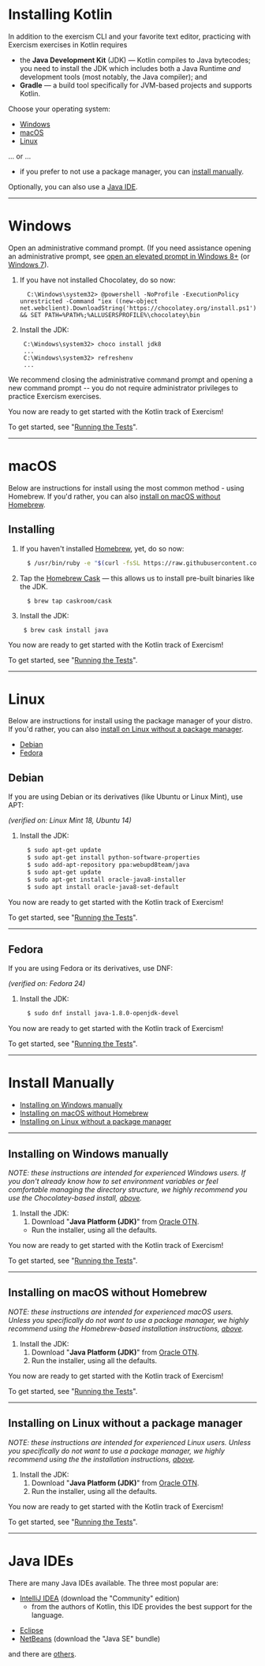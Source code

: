 # Installing Kotlin

In addition to the exercism CLI and your favorite text editor, practicing with Exercism exercises in Kotlin requires

* the **Java Development Kit** (JDK) — Kotlin compiles to Java bytecodes; you need to install the JDK which includes both a Java Runtime *and* development tools (most notably, the Java compiler); and
* **Gradle** — a build tool specifically for JVM-based projects and supports Kotlin.

Choose your operating system:

* [Windows](#windows)
* [macOS](#macos)
* [Linux](#linux)

... or ...
* if you prefer to not use a package manager, you can [install manually](#install-manually).

Optionally, you can also use a [Java IDE](#java-ides).

----

# Windows

Open an administrative command prompt.  (If you need assistance opening an administrative prompt, see [open an elevated prompt in Windows 8+](http://www.howtogeek.com/194041/how-to-open-the-command-prompt-as-administrator-in-windows-8.1/) (or [Windows 7](http://www.howtogeek.com/howto/windows-vista/run-a-command-as-administrator-from-the-windows-vista-run-box/)).

1. If you have not installed Chocolatey, do so now:

      ```batchfile
        C:\Windows\system32> @powershell -NoProfile -ExecutionPolicy unrestricted -Command "iex ((new-object net.webclient).DownloadString('https://chocolatey.org/install.ps1'))" && SET PATH=%PATH%;%ALLUSERSPROFILE%\chocolatey\bin
      ```

2.  Install the JDK:

       ```batchfile
        C:\Windows\system32> choco install jdk8
        ...
        C:\Windows\system32> refreshenv
        ...
       ```

We recommend closing the administrative command prompt and opening a new command prompt -- you do not require administrator privileges to practice Exercism exercises.

You now are ready to get started with the Kotlin track of Exercism!

To get started, see "[Running the Tests](http://exercism.io/languages/kotlin/tests)".

----

# macOS

Below are instructions for install using the most common method - using Homebrew.  If you'd rather, you can also [install on macOS without Homebrew](#installing-on-macos-without-homebrew).

## Installing

1. If you haven't installed [Homebrew](http://brew.sh), yet, do so now:

      ```sh
        $ /usr/bin/ruby -e "$(curl -fsSL https://raw.githubusercontent.com/Homebrew/install/master/install)"
      ```

2. Tap the [Homebrew Cask](https://caskroom.github.io/) — this allows us to install pre-built binaries like the JDK.

      ```
        $ brew tap caskroom/cask
      ```

3.  Install the JDK:

       ```
        $ brew cask install java
       ```

You now are ready to get started with the Kotlin track of Exercism!

To get started, see "[Running the Tests](http://exercism.io/languages/kotlin/tests)".

----

# Linux

Below are instructions for install using the package manager of your distro.  If you'd rather, you can also [install on Linux without a package manager](#installing-on-linux-without-a-package-manager).

* [Debian](#debian)
* [Fedora](#fedora)

## Debian

If you are using Debian or its derivatives (like Ubuntu or Linux Mint), use APT:

*(verified on: Linux Mint 18, Ubuntu 14)*

1. Install the JDK:

      ```sh
        $ sudo apt-get update
        $ sudo apt-get install python-software-properties
        $ sudo add-apt-repository ppa:webupd8team/java
        $ sudo apt-get update
        $ sudo apt-get install oracle-java8-installer
        $ sudo apt install oracle-java8-set-default
      ```


You now are ready to get started with the Kotlin track of Exercism!

To get started, see "[Running the Tests](http://exercism.io/languages/kotlin/tests)".

----

## Fedora

If you are using Fedora or its derivatives, use DNF:

*(verified on: Fedora 24)*

1. Install the JDK:

      ```sh
        $ sudo dnf install java-1.8.0-openjdk-devel
      ```


You now are ready to get started with the Kotlin track of Exercism!

To get started, see "[Running the Tests](http://exercism.io/languages/kotlin/tests)".

----

# Install Manually

* [Installing on Windows manually](#installing-on-windows-manually)
* [Installing on macOS without Homebrew](#installing-on-macos-without-homebrew)
* [Installing on Linux without a package manager](#installing-on-linux-without-a-package-manager)

----

## Installing on Windows manually

*NOTE: these instructions are intended for experienced Windows users.  If you don't already know how to set environment variables or feel comfortable managing the directory structure, we highly recommend you use the Chocolatey-based install, [above](#windows).*

1. Install the JDK:
   1. Download "**Java Platform (JDK)**" from [Oracle OTN](http://www.oracle.com/technetwork/java/javase/downloads/index.html).
   -  Run the installer, using all the defaults.


You now are ready to get started with the Kotlin track of Exercism!

To get started, see "[Running the Tests](http://exercism.io/languages/kotlin/tests)".

----

## Installing on macOS without Homebrew

*NOTE: these instructions are intended for experienced macOS users.  Unless you specifically do not want to use a package manager, we highly recommend using the Homebrew-based installation instructions, [above](#macos).*

1. Install the JDK:
   1. Download "**Java Platform (JDK)**" from [Oracle OTN](http://www.oracle.com/technetwork/java/javase/downloads/index.html).
   2. Run the installer, using all the defaults.

You now are ready to get started with the Kotlin track of Exercism!

To get started, see "[Running the Tests](http://exercism.io/languages/kotlin/tests)".

----

## Installing on Linux without a package manager

*NOTE: these instructions are intended for experienced Linux users.  Unless you specifically do not want to use a package manager, we highly recommend using the the installation instructions, [above](#linux).*

1. Install the JDK:
   1. Download "**Java Platform (JDK)**" from [Oracle OTN](http://www.oracle.com/technetwork/java/javase/downloads/index.html).
   2. Run the installer, using all the defaults.

You now are ready to get started with the Kotlin track of Exercism!

To get started, see "[Running the Tests](http://exercism.io/languages/kotlin/tests)".

----

# Java IDEs

There are many Java IDEs available.  The three most popular are:

* [IntelliJ IDEA](https://www.jetbrains.com/idea/download/) (download the "Community" edition)
  - from the authors of Kotlin, this IDE provides the best support for the language.
- [Eclipse](https://www.eclipse.org/downloads/)
- [NetBeans](https://netbeans.org/downloads/) (download the "Java SE" bundle)

and there are [others](https://en.wikibooks.org/wiki/Java_Programming/Java_IDEs).

